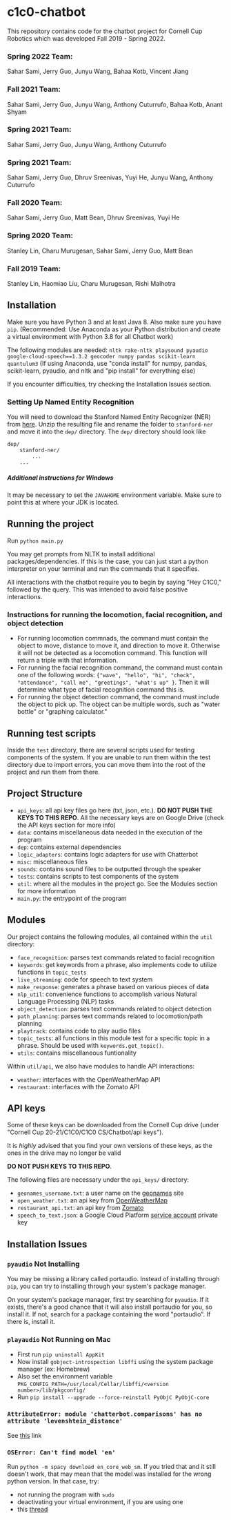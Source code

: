 # c1c0-chatbot

This repository contains code for the chatbot project for Cornell Cup Robotics which was developed Fall 2019 - Spring 2022.

### Spring 2022 Team:
Sahar Sami, Jerry Guo, Junyu Wang, Bahaa Kotb, Vincent Jiang

### Fall 2021 Team:
Sahar Sami, Jerry Guo, Junyu Wang, Anthony Cuturrufo, Bahaa Kotb, Anant Shyam

### Spring 2021 Team:
Sahar Sami, Jerry Guo, Junyu Wang, Anthony Cuturrufo

### Spring 2021 Team:
Sahar Sami, Jerry Guo, Dhruv Sreenivas, Yuyi He, Junyu Wang, Anthony Cuturrufo

### Fall 2020 Team:
Sahar Sami, Jerry Guo, Matt Bean, Dhruv Sreenivas, Yuyi He

### Spring 2020 Team:
Stanley Lin, Charu Murugesan, Sahar Sami, Jerry Guo, Matt Bean

### Fall 2019 Team:
Stanley Lin, Haomiao Liu, Charu Murugesan, Rishi Malhotra



## Installation

Make sure you have Python 3 and at least Java 8. Also make sure you have `pip`.
(Recommended: Use Anaconda as your Python distribution and create a virtual environment with Python 3.8 for all Chatbot work)

The following modules are needed: `nltk rake-nltk playsound pyaudio google-cloud-speech==1.3.2 geocoder numpy pandas scikit-learn quantulum3`
(If using Anaconda, use "conda install" for numpy, pandas, scikit-learn, pyaudio, and nltk and "pip install" for everything else)

If you encounter difficulties, try checking the Installation Issues section.

### Setting Up Named Entity Recognition
You will need to download the Stanford Named Entity Recognizer (NER) from [here](https://nlp.stanford.edu/software/CRF-NER.shtml). Unzip the resulting file and rename the folder to `stanford-ner` and move it into the `dep/` directory. The `dep/` directory should look like
```
dep/
	stanford-ner/
		...
	...
```

##### Additional instructions for Windows
It may be necessary to set the `JAVAHOME` environment variable. Make sure to point this at where your JDK is located.

## Running the project
Run `python main.py`

You may get prompts from NLTK to install additional packages/dependencies. If this is the case, you can just start a python interpreter on your terminal and run the commands that it specifies. 

All interactions with the chatbot require you to begin by saying "Hey C1C0," followed by the query. This was intended to avoid false positive interactions.

### Instructions for running the locomotion, facial recognition, and object detection
* For running locomotion commnads, the command must contain the object to move, distance to move it, and direction to move it. Otherwise it will not be detected as a locomotion command. This function will return a triple with that information.
* For running the facial recognition command, the command must contain one of the following words: `{"wave", "hello", "hi", "check", "attendance", "call me", "greetings", "what's up" }`. Then it will determine what type of facial recognition command this is.
* For running the object detection command, the command must include the object to pick up. The object can be multiple words, such as "water bottle" or "graphing calculator." 

## Running test scripts
Inside the `test` directory, there are several scripts used for testing components of the system. If you are unable to run them within the test directory due to import errors, you can move them into the root of the project and run them from there.

## Project Structure
* `api_keys`: all api key files go here (txt, json, etc.). **DO NOT PUSH THE KEYS TO THIS REPO**. All the necessary keys are on Google Drive (check the API keys section for more info)
* `data`: contains miscellaneous data needed in the execution of the program
* `dep`: contains external dependencies
* `logic_adapters`: contains logic adapters for use with Chatterbot
* `misc`: miscellaneous files
* `sounds`: contains sound files to be outputted through the speaker
* `tests`: contains scripts to test components of the system
* `util`: where all the modules in the project go. See the Modules section for more information
* `main.py`: the entrypoint of the program

## Modules
Our project contains the following modules, all contained within the `util` directory:
* `face_recognition`: parses text commands related to facial recognition
* `keywords`: get keywords from a phrase, also implements code to utilize functions in `topic_tests`
* `live_streaming`: code for speech to text system
* `make_response`: generates a phrase based on various pieces of data
* `nlp_util`: convenience functions to accomplish various Natural Language Processing (NLP) tasks
* `object_detection`: parses text commands related to object detection
* `path_planning`: parses text commands related to locomotion/path planning
* `playtrack`: contains code to play audio files
* `topic_tests`: all functions in this module test for a specific topic in a phrase. Should be used with `keywords.get_topic()`.
* `utils`: contains miscellaneous funtionality

Within `util/api`, we also have modules to handle API interactions:
* `weather`: interfaces with the OpenWeatherMap API
* `restaurant`: interfaces with the Zomato API

## API keys
Some of these keys can be downloaded from the Cornell Cup drive (under "Cornell Cup 20-21/C1C0/C1C0 CS/Chatbot/api keys").

It is *highly* advised that you find your own versions of these keys, as the ones in the drive may no longer be valid

**DO NOT PUSH KEYS TO THIS REPO**.

The following files are necessary under the `api_keys/` directory:
* `geonames_username.txt`: a user name on the [geonames](http://www.geonames.org/) site
* `open_weather.txt`: an api key from [OpenWeatherMap](https://openweathermap.org/api)
* `restaurant_api.txt`: an api key from [Zomato](https://developers.zomato.com/api)
* `speech_to_text.json`: a Google Cloud Platform [service account](https://cloud.google.com/compute/docs/access/service-accounts) private key

## Installation Issues

### `pyaudio` Not Installing
You may be missing a library called portaudio. Instead of installing through `pip`, you can try to installing through your system's package manager.

On your system's package manager, first try searching for `pyaudio`. If it exists, there's a good chance that it will also install portaudio for you, so install it. If not, search for a package containing the word "portaudio". If there is, install it.

### `playaudio` Not Running on Mac
* First run `pip uninstall AppKit`
* Now install `gobject-introspection libffi` using the system package manager (ex: Homebrew)
* Also set the environment variable `PKG_CONFIG_PATH=/usr/local/Cellar/libffi/<version number>/lib/pkgconfig/`
* Run `pip install --upgrade --force-reinstall PyObjC PyObjC-core`

### `AttributeError: module 'chatterbot.comparisons' has no attribute 'levenshtein_distance'`
See [this](https://github.com/gunthercox/ChatterBot/issues/1712) link

### `OSError: Can't find model 'en'`
Run `python -m spacy download en_core_web_sm`. If you tried that and it still doesn't work, that may mean that the model was installed for the wrong python version. In that case, try:
* not running the program with `sudo`
* deactivating your virtual environment, if you are using one
* this [thread](https://stackoverflow.com/questions/49964028/spacy-oserror-cant-find-model-en)

